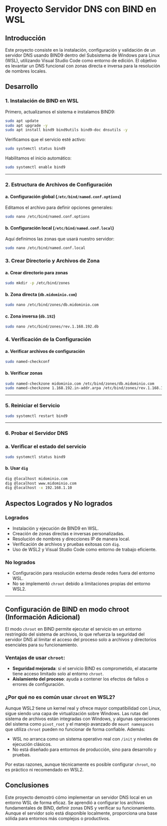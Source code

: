 # Proyecto Servidor DNS con BIND en WSL

## Introducción

Este proyecto consiste en la instalación, configuración y validación de un servidor DNS usando BIND9 dentro del Subsistema de Windows para Linux (WSL), utilizando Visual Studio Code como entorno de edición. El objetivo es levantar un DNS funcional con zonas directa e inversa para la resolución de nombres locales.

## Desarrollo

### 1. Instalación de BIND en WSL

Primero, actualizamos el sistema e instalamos BIND9:

```bash
sudo apt update
sudo apt upgrade -y
sudo apt install bind9 bind9utils bind9-doc dnsutils -y
```

Verificamos que el servicio esté activo:

```bash
sudo systemctl status bind9
```

Habilitamos el inicio automático:

```bash
sudo systemctl enable bind9
```

---

### 2. Estructura de Archivos de Configuración

#### a. Configuración global (`/etc/bind/named.conf.options`)

Editamos el archivo para definir opciones generales:

```bash
sudo nano /etc/bind/named.conf.options
```


#### b. Configuración local (`/etc/bind/named.conf.local`)

Aquí definimos las zonas que usará nuestro servidor:

```bash
sudo nano /etc/bind/named.conf.local
```


### 3. Crear Directorio y Archivos de Zona

#### a. Crear directorio para zonas

```bash
sudo mkdir -p /etc/bind/zones
```

#### b. Zona directa (`db.midominio.com`)

```bash
sudo nano /etc/bind/zones/db.midominio.com
```


#### c. Zona inversa (`db.192`)

```bash
sudo nano /etc/bind/zones/rev.1.168.192.db
```


### 4. Verificación de la Configuración

#### a. Verificar archivos de configuración

```bash
sudo named-checkconf
```

#### b. Verificar zonas

```bash
sudo named-checkzone midominio.com /etc/bind/zones/db.midominio.com
sudo named-checkzone 1.168.192.in-addr.arpa /etc/bind/zones/rev.1.168.192.db
```

---

### 5. Reiniciar el Servicio

```bash
sudo systemctl restart bind9
```

---

### 6. Probar el Servidor DNS

### a. Verificar el estado del servicio

```bash
sudo systemctl status bind9
```

#### b. Usar `dig`

```bash
dig @localhost midominio.com
dig @localhost www.midominio.com
dig @localhost -x 192.168.1.10
```


## Aspectos Logrados y No logrados

### Logrados

- Instalación y ejecución de BIND9 en WSL.
- Creación de zonas directas e inversas personalizadas.
- Resolución de nombres y direcciones IP de manera local.
- Verificación de archivos y pruebas exitosas con `dig`.
- Uso de WSL2 y Visual Studio Code como entorno de trabajo eficiente.

### No logrados

- Configuración para resolución externa desde redes fuera del entorno WSL.
- No se implementó `chroot` debido a limitaciones propias del entorno WSL2.

---

## Configuración de BIND en modo chroot (Información Adicional)

El modo `chroot` en BIND permite ejecutar el servicio en un entorno restringido del sistema de archivos, lo que refuerza la seguridad del servidor DNS al limitar el acceso del proceso solo a archivos y directorios esenciales para su funcionamiento.

### Ventajas de usar `chroot`:
- **Seguridad mejorada**: si el servicio BIND es comprometido, el atacante tiene acceso limitado solo al entorno `chroot`.
- **Aislamiento del proceso**: ayuda a contener los efectos de fallos o errores de configuración.

### ¿Por qué no es común usar `chroot` en WSL2?

Aunque WSL2 tiene un kernel real y ofrece mayor compatibilidad con Linux, sigue siendo una capa de virtualización sobre Windows. Las rutas del sistema de archivos están integradas con Windows, y algunas operaciones del sistema como `pivot_root` y el manejo avanzado de `mount namespaces` que utiliza `chroot` pueden no funcionar de forma confiable. Además:

- WSL no arranca como un sistema operativo real con `/init` y niveles de ejecución clásicos.
- No está diseñado para entornos de producción, sino para desarrollo y pruebas.

Por estas razones, aunque técnicamente es posible configurar `chroot`, no es práctico ni recomendado en WSL2.

## Conclusiones

Este proyecto demostró cómo implementar un servidor DNS local en un entorno WSL de forma eficaz. Se aprendió a configurar los archivos fundamentales de BIND, definir zonas DNS y verificar su funcionamiento. Aunque el servidor solo está disponible localmente, proporciona una base sólida para entornos más complejos o productivos.
